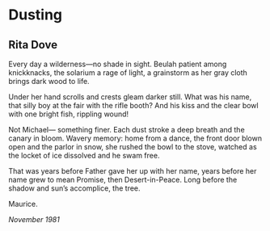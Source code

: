 # Dusting
## Rita Dove
Every day a wilderness—no
shade in sight. Beulah
patient among knickknacks,
the solarium a rage
of light, a grainstorm
as her gray cloth brings
dark wood to life.

Under her hand scrolls
and crests gleam
darker still. What
was his name, that
silly boy at the fair with
the rifle booth? And his kiss and
the clear bowl with one bright
fish, rippling
wound!

Not Michael—
something finer. Each dust
stroke a deep breath and
the canary in bloom.
Wavery memory: home
from a dance, the front door
blown open and the parlor
in snow, she rushed
the bowl to the stove, watched
as the locket of ice
dissolved and he
swam free.

That was years before
Father gave her up
with her name, years before
her name grew to mean
Promise, then
Desert-in-Peace.
Long before the shadow and
sun’s accomplice, the tree.

Maurice.


 _November_ _1981_